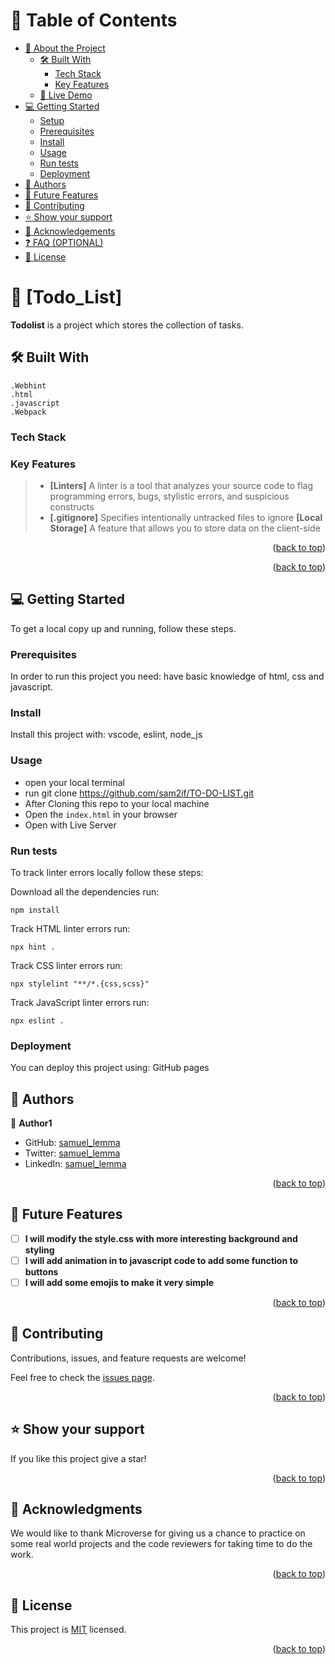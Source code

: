 
# 📗 Table of Contents

- [📖 About the Project](#about-project)
  - [🛠 Built With](#built-with)
    - [Tech Stack](#tech-stack)
    - [Key Features](#key-features)
  - [🚀 Live Demo](#live-demo)
- [💻 Getting Started](#getting-started)
  - [Setup](#setup)
  - [Prerequisites](#prerequisites)
  - [Install](#install)
  - [Usage](#usage)
  - [Run tests](#run-tests)
  - [Deployment](#triangular_flag_on_post-deployment)
- [👥 Authors](#authors)
- [🔭 Future Features](#future-features)
- [🤝 Contributing](#contributing)
- [⭐️ Show your support](#support)
- [🙏 Acknowledgements](#acknowledgements)
- [❓ FAQ (OPTIONAL)](#faq)
- [📝 License](#license)

<!-- PROJECT DESCRIPTION -->

# 📖 [Todo_List] <a name="about-project"></a>


**Todolist** is a project which stores the collection of tasks.

## 🛠 Built With <a name="built-with"></a>

    .Webhint
    .html
    .javascript
    .Webpack

### Tech Stack <a name="tech-stack"></a>

### Key Features <a name="key-features"></a>

> - **[Linters]**
  > A linter is a tool that analyzes your source code to flag programming errors, bugs, stylistic errors, and suspicious constructs
> - **[.gitignore]**
  > Specifies intentionally untracked files to ignore
  **[Local Storage]**
  > A feature that allows you to store data on the client-side
<p align="right">(<a href="#readme-top">back to top</a>)</p>  
<p align="right">(<a href="#readme-top">back to top</a>)</p>


<!-- GETTING STARTED -->

## 💻 Getting Started <a name="getting-started"></a>

To get a local copy up and running, follow these steps.

### Prerequisites

In order to run this project you need: have basic knowledge of html, css and javascript.

### Install

Install this project with: vscode, eslint, node_js

### Usage

- open your local terminal
- run git clone https://github.com/sam2if/TO-DO-LIST.git
- After Cloning this repo to your local machine
- Open the `index.html` in your browser
- Open with Live Server

### Run tests

To track linter errors locally follow these steps:  

Download all the dependencies run:
```
npm install
```
Track HTML linter errors run:
```
npx hint .
```
Track CSS linter errors run:
```
npx stylelint "**/*.{css,scss}"
```
Track JavaScript linter errors run:
```
npx eslint .
```
### Deployment
You can deploy this project using:
GitHub pages

<!-- AUTHORS -->

## 👥 Authors <a name="authors"></a>

👤 **Author1**

- GitHub: [samuel_lemma](https://github.com/sam2if)
- Twitter: [samuel_lemma](https://twitter.com/samuellemma3733)
- LinkedIn: [samuel_lemma](https://www.linkedin.com/in/samuel-lemma-7479b1214/)

<p align="right">(<a href="#readme-top">back to top</a>)</p>

<!-- FUTURE FEATURES -->

## 🔭 Future Features <a name="future-features"></a>

- [ ] **I will modify the style.css with more interesting background and styling**
- [ ] **I will add animation in to javascript code to add some function to buttons**
- [ ] **I will add some emojis to make it very simple**

<p align="right">(<a href="#readme-top">back to top</a>)</p>

<!-- CONTRIBUTING -->

## 🤝 Contributing <a name="contributing"></a>

Contributions, issues, and feature requests are welcome!

Feel free to check the [issues page](../../issues/).

<p align="right">(<a href="#readme-top">back to top</a>)</p>

<!-- SUPPORT -->

## ⭐️ Show your support <a name="support"></a>

If you like this project give a star!

<p align="right">(<a href="#readme-top">back to top</a>)</p>

<!-- ACKNOWLEDGEMENTS -->

## 🙏 Acknowledgments <a name="acknowledgements"></a>

We would like to thank Microverse for giving us a chance to practice on some real world projects and the code reviewers for taking time to do the work. 

<p align="right">(<a href="#readme-top">back to top</a>)</p>


## 📝 License <a name="license"></a>

This project is [MIT](./LICENSE) licensed.

<p align="right">(<a href="#readme-top">back to top</a>)</p>